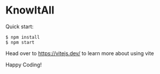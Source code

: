 # KnowItAll

Quick start:

```
$ npm install
$ npm start
```

Head over to https://vitejs.dev/ to learn more about using vite

Happy Coding!
